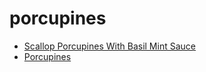 # porcupines

 * [Scallop Porcupines With Basil Mint Sauce](../index/s/scallop-porcupines-with-basil-mint-sauce-103867.json)
 * [Porcupines](../index/p/porcupines.json)
